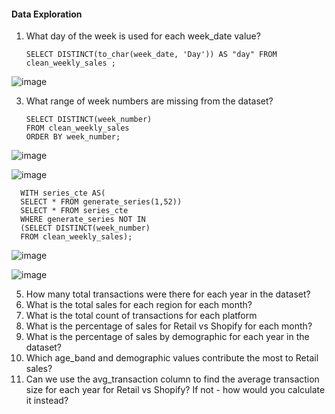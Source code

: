 #### Data Exploration

1. What day of the week is used for each week_date value?

       SELECT DISTINCT(to_char(week_date, 'Day')) AS "day" FROM clean_weekly_sales ;
 ![image](https://user-images.githubusercontent.com/104596844/184898637-b4425fa5-7465-4245-b8f9-101465476c1e.png)
 
3. What range of week numbers are missing from the dataset?
       
       SELECT DISTINCT(week_number) 
       FROM clean_weekly_sales
       ORDER BY week_number;
 ![image](https://user-images.githubusercontent.com/104596844/184899752-bac4ce48-a0d9-4912-87ca-09b8bde2357b.png)
 
![image](https://user-images.githubusercontent.com/104596844/184900208-925ab32d-d7f3-494e-9993-c586af2fc1c9.png)

      WITH series_cte AS(
      SELECT * FROM generate_series(1,52))
      SELECT * FROM series_cte
      WHERE generate_series NOT IN 
      (SELECT DISTINCT(week_number) 
      FROM clean_weekly_sales);
      
 ![image](https://user-images.githubusercontent.com/104596844/184901652-71ec06d8-2d21-453a-b28c-3861948b6170.png)

![image](https://user-images.githubusercontent.com/104596844/184901833-427f4711-0f34-46a9-93db-7343d8a7db84.png)



 
5. How many total transactions were there for each year in the dataset?
6. What is the total sales for each region for each month?
7. What is the total count of transactions for each platform
8. What is the percentage of sales for Retail vs Shopify for each month?
9. What is the percentage of sales by demographic for each year in the dataset?
10. Which age_band and demographic values contribute the most to Retail sales?
11. Can we use the avg_transaction column to find the average transaction size for each year for Retail vs Shopify? If not - how would you calculate it instead?
